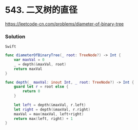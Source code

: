 # 543. 二叉树的直径

<https://leetcode-cn.com/problems/diameter-of-binary-tree>

### Solution

`Swift`

```swift
func diameterOfBinaryTree(_ root: TreeNode?) -> Int {
    var maxVal = 0
    _ = depth(&maxVal, root)
    return maxVal
}

func depth(_ maxVal: inout Int, _ root: TreeNode?) -> Int {
    guard let r = root else {
        return 0
    }
    
    let left = depth(&maxVal, r.left)
    let right = depth(&maxVal, r.right)
    maxVal = max(maxVal, left+right)
    return max(left, right) + 1
}
```